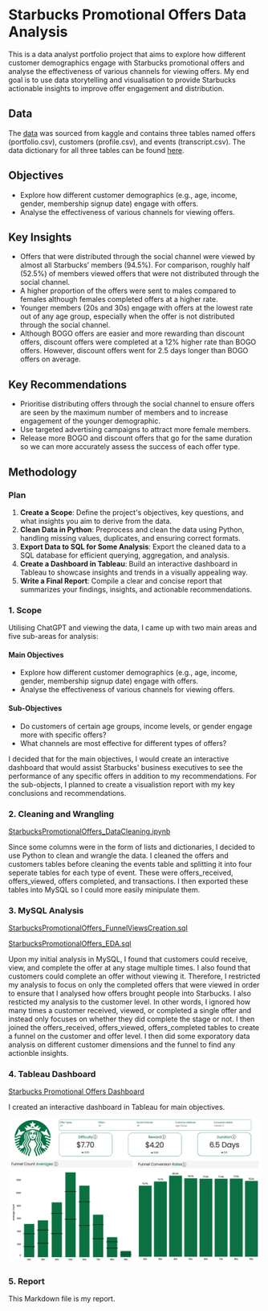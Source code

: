 # Starbucks Promotional Offers Data Analysis
This is a data analyst portfolio project that aims to explore how different customer demographics engage with Starbucks promotional offers and analyse the effectiveness of various channels for viewing offers. My end goal is to use data storytelling and visualisation to provide Starbucks actionable insights to improve offer engagement and distribution.

## Data
The [data](https://www.kaggle.com/datasets/ihormuliar/starbucks-customer-data) was sourced from kaggle and contains three tables named offers (portfolio.csv), customers (profile.csv), and events (transcript.csv). The data dictionary for all three tables can be found [here](https://github.com/rara-ch/starbucks_promotional_offers_analysis/blob/main/data/starbucks_data_dictionary.csv).

## Objectives
- Explore how different customer demographics (e.g., age, income, gender, membership signup date) engage with offers.
- Analyse the effectiveness of various channels for viewing offers.

## Key Insights
- Offers that were distributed through the social channel were viewed by almost all Starbucks’ members (94.5%). For comparison, roughly half (52.5%) of members viewed offers that were not distributed through the social channel.
- A higher proportion of the offers were sent to males compared to females although females completed offers at a higher rate.
- Younger members (20s and 30s) engage with offers at the lowest rate out of any age group, especially when the offer is not distributed through the social channel.
- Although BOGO offers are easier and more rewarding than discount offers, discount offers were completed at a 12% higher rate than BOGO offers. However, discount offers went for 2.5 days longer than BOGO offers on average.

## Key Recommendations
- Prioritise distributing offers through the social channel to ensure offers are seen by the maximum number of members and to increase engagement of the younger demographic.
- Use targeted advertising campaigns to attract more female members.
- Release more BOGO and discount offers that go for the same duration so we can more accurately assess the success of each offer type.

## Methodology
### Plan
1.	**Create a Scope**: Define the project's objectives, key questions, and what insights you aim to derive from the data.
2.	**Clean Data in Python**: Preprocess and clean the data using Python, handling missing values, duplicates, and ensuring correct formats.
3.  **Export Data to SQL for Some Analysis**: Export the cleaned data to a SQL database for efficient querying, aggregation, and analysis.
4.  **Create a Dashboard in Tableau**: Build an interactive dashboard in Tableau to showcase insights and trends in a visually appealing way.
5.  **Write a Final Report**: Compile a clear and concise report that summarizes your findings, insights, and actionable recommendations.
   
### 1. Scope
Utilising ChatGPT and viewing the data, I came up with two main areas and five sub-areas for analysis:
#### Main Objectives
- Explore how different customer demographics (e.g., age, income, gender, membership signup date) engage with offers.
- Analyse the effectiveness of various channels for viewing offers.
#### Sub-Objectives
-	Do customers of certain age groups, income levels, or gender engage more with specific offers?
-	What channels are most effective for different types of offers?

I decided that for the main objectives, I would create an interactive dashboard that would assist Starbucks' business executives to see the performance of any specific offers in addition to my recommendations. For the sub-objects, I planned to create a visualistion report with my key conclusions and recommendations.
### 2. Cleaning and Wrangling
[StarbucksPromotionalOffers_DataCleaning.ipynb](https://github.com/rara-ch/starbucks_promotional_offers_analysis/blob/main/StarbucksPromotionalOffers_DataCleaning.ipynb)

Since some columns were in the form of lists and dictionaries, I decided to use Python to clean and wrangle the data. I cleaned the offers and customers tables before cleaning the events table and splitting it into four seperate tables for each type of event. These were offers_received, offers_viewed, offers completed, and transactions. I then exported these tables into MySQL so I could more easily minipulate them.
### 3. MySQL Analysis
[StarbucksPromotionalOffers_FunnelViewsCreation.sql](https://github.com/rara-ch/starbucks_promotional_offers_analysis/blob/main/StarbucksPromotionalOffers_FunnelViewsCreation.sql)

[StarbucksPromotionalOffers_EDA.sql](https://github.com/rara-ch/starbucks_promotional_offers_analysis/blob/main/StarbucksPromotionalOffers_EDA.sql)

Upon my initial analysis in MySQL, I found that customers could receive, view, and complete the offer at any stage multiple times. I also found that customers could complete an offer without viewing it. Therefore, I restricted my analysis to focus on only the completed offers that were viewed in order to ensure that I analysed how offers brought people into Starbucks. I also resticted my analysis to the customer level. In other words, I ignored how many times a customer received, viewed, or completed a single offer and instead only focuses on whether they did complete the stage or not. I then joined the offers_received, offers_viewed, offers_completed tables to create a funnel on the customer and offer level. I then did some exporatory data analysis on different customer dimensions and the funnel to find any actionble insights.
### 4. Tableau Dashboard
[Starbucks  Promotional Offers Dashboard](https://public.tableau.com/views/StarbucksPromotionalOffersDashboard/Dashboard?:language=en-US&:sid=&:redirect=auth&:display_count=n&:origin=viz_share_link)

I created an interactive dashboard in Tableau for main objectives.

![Dashboard](StarbucksOffersFunnel_Dashboard.png)

### 5. Report
This Markdown file is my report.

